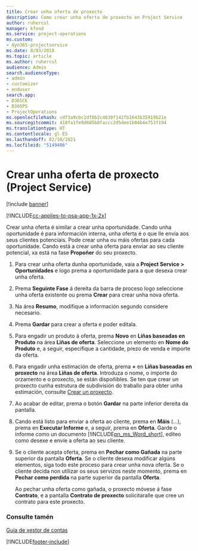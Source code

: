 ```yaml
---
title: Crear unha oferta de proxecto
description: Como crear unha oferta de proxecto en Project Service
author: ruhercul
manager: kfend
ms.service: project-operations
ms.custom:
- dyn365-projectservice
ms.date: 8/03/2018
ms.topic: article
ms.author: ruhercul
audience: Admin
search.audienceType:
- admin
- customizer
- enduser
search.app:
- D365CE
- D365PS
- ProjectOperations
ms.openlocfilehash: cdf3a9cbc1df0b2c4630f142fb1643b35919b21e
ms.sourcegitcommit: 418fa1fe9d605b8faccc2d5dee1b04b4e753f194
ms.translationtype: HT
ms.contentlocale: gl-ES
ms.lasthandoff: 02/10/2021
ms.locfileid: "5149406"
---
```

# <a name="create-a-project-quote-project-service"></a>Crear unha oferta de proxecto (Project Service)

[!include [banner](../includes/psa-now-project-operations.md)]

[!INCLUDE[cc-applies-to-psa-app-1x-2x](../includes/cc-applies-to-psa-app-1x-2x.md)]

Crear unha oferta é similar a crear unha oportunidade. Cando unha oportunidade é para información interna, unha oferta é o que lle envía aos seus clientes potenciais. Pode crear unha ou máis ofertas para cada oportunidade. Cando está a crear unha oferta para enviar ao seu cliente potencial, xa está na fase **Propoñer** do seu proxecto.  
  
1. Para crear unha oferta dunha oportunidade, vaia a **Project Service > Oportunidades** e logo prema a oportunidade para a que desexa crear unha oferta.  
  
2. Prema **Seguinte Fase** á dereita da barra de proceso logo seleccione unha oferta existente ou prema **Crear** para crear unha nova oferta.  
  
3. Na área **Resumo**, modifique a información segundo considere necesario.  
  
4. Prema **Gardar** para crear a oferta e poder editala.  
  
5. Para engadir un produto á oferta, prema **Novo** en **Liñas baseadas en Produto** na área **Liñas de oferta**. Seleccione un elemento en **Nome do Produto** e, a seguir, especifique a cantidade, prezo de venda e importe da oferta.  
  
6. Para engadir unha estimación de oferta, prema **+** en **Liñas baseadas en proxecto** na área **Liñas de oferta**. Introduza o nome, o importe do orzamento e o proxecto, se están dispoñibles. Se ten que crear un proxecto cunha estrutura de subdivisión do traballo para obter unha estimación, consulte [Crear un proxecto](../psa/create-project.md).  
  
7. Ao acabar de editar, prema o botón **Gardar** na parte inferior dereita da pantalla.  
  
8. Cando está listo para enviar a oferta ao cliente, prema en **Máis** (...), prema en **Executar Informe** e, a seguir, prema en **Oferta**. Garde o informe como un documento [!INCLUDE[pn_ms_Word_short](../includes/pn-ms-word-short.md)], edíteo como desexe e envíe a oferta ao seu cliente.  
  
9. Se o cliente acepta oferta, prema en **Pechar como Gañada** na parte superior da pantalla **Oferta**. Se o cliente desexa modificar algúns elementos, siga todo este proceso para crear unha nova oferta. Se o cliente decida non utilizar os seus servizos neste momento, prema en **Pechar como perdida** na parte superior da pantalla **Oferta**.  
  
   Ao pechar unha oferta como gañada, o proxecto móvese á fase **Contrato**, e a pantalla **Contrato de proxecto** solicitaralle que cree un contrato para este proxecto.  
  
### <a name="see-also"></a>Consulte tamén  
 [Guía de xestor de contas](../psa/account-manager-guide.md)


[!INCLUDE[footer-include](../includes/footer-banner.md)]
